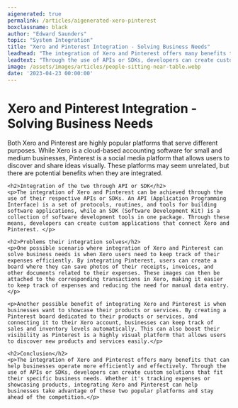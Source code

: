 ```yaml
---
aigenerated: true
permalink: /articles/aigenerated-xero-pinterest
boxclassname: black
author: "Edward Saunders"
topic: "System Integration"
title: "Xero and Pinterest Integration - Solving Business Needs"
leadhead: "The integration of Xero and Pinterest offers many benefits that can help businesses operate more efficiently and effectively"
leadtext: "Through the use of APIs or SDKs, developers can create custom solutions that fit their specific business needs. Whether it's tracking expenses or showcasing products, integrating Xero and Pinterest can help businesses take advantage of these two popular platforms and stay ahead of the competition."
image: /assets/images/articles/people-sitting-near-table.webp
date: '2023-04-23 00:00:00'
---
```

<div class="arttext">	<h1>Xero and Pinterest Integration - Solving Business Needs</h1>
	<p>Both Xero and Pinterest are highly popular platforms that serve different purposes. While Xero is a cloud-based accounting software for small and medium businesses, Pinterest is a social media platform that allows users to discover and share ideas visually. These platforms may seem unrelated, but there are potential benefits when they are integrated.</p>

	<h2>Integration of the two through API or SDK</h2>
	<p>The integration of Xero and Pinterest can be achieved through the use of their respective APIs or SDKs. An API (Application Programming Interface) is a set of protocols, routines, and tools for building software applications, while an SDK (Software Development Kit) is a collection of software development tools in one package. Through these means, developers can create custom applications that connect Xero and Pinterest. </p>

	<h2>Problems their integration solves</h2>
	<p>One possible scenario where integration of Xero and Pinterest can solve business needs is when Xero users need to keep track of their expenses efficiently. By integrating Pinterest, users can create a board where they can save photos of their receipts, invoices, and other documents related to their expenses. These images can then be attached to the corresponding transactions in Xero, making it easier to keep track of expenses and reducing the need for manual data entry.</p>

	<p>Another possible benefit of integrating Xero and Pinterest is when businesses want to showcase their products or services. By creating a Pinterest board dedicated to their products or services, and connecting it to their Xero account, businesses can keep track of sales and inventory levels automatically. This can also boost their visibility as Pinterest is a highly visual platform that allows users to discover new products and services easily.</p>

	<h2>Conclusion</h2>
	<p>The integration of Xero and Pinterest offers many benefits that can help businesses operate more efficiently and effectively. Through the use of APIs or SDKs, developers can create custom solutions that fit their specific business needs. Whether it's tracking expenses or showcasing products, integrating Xero and Pinterest can help businesses take advantage of these two popular platforms and stay ahead of the competition.</p>
</div>